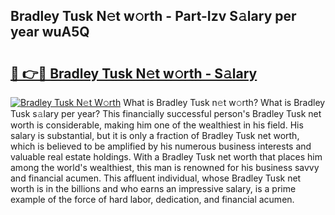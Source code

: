 ## Bradley Tusk N𝚎t w𝚘rth - Part-Izv S𝚊lary per year wuA5Q

# <h2><a href="http://gc1alu.nevu.top/?p=Bradley+Tusk">🔗 👉🔴 Bradley Tusk N𝚎t w𝚘rth - S𝚊lary</a></h2>

[![Bradley Tusk N𝚎t W𝚘rth](https://i.imgur.com/Oavwk0R.jpeg)](http://gc1alu.nevu.top/?p=Bradley+Tusk)
What is Bradley Tusk n𝚎t w𝚘rth? What is Bradley Tusk s𝚊lary per year?
This financially successful person's Bradley Tusk net worth is considerable, making him one of the wealthiest in his field. His salary is substantial, but it is only a fraction of Bradley Tusk net worth, which is believed to be amplified by his numerous business interests and valuable real estate holdings. With a Bradley Tusk net worth that places him among the world's wealthiest, this man is renowned for his business savvy and financial acumen. This affluent individual, whose Bradley Tusk net worth is in the billions and who earns an impressive salary, is a prime example of the force of hard labor, dedication, and financial acumen.
